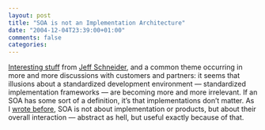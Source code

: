 ```yaml
---
layout: post
title: "SOA is not an Implementation Architecture"
date: "2004-12-04T23:39:00+01:00"
comments: false
categories: 
---
```


<p><a href="http://schneider.blogspot.com/archives/2004_11_28_schneider_archive.html#110200307434626045">Interesting stuff</a> from <a href="http://schneider.blogspot.com/">Jeff Schneider</a>, and a common theme occurring in more and more discussions with customers and partners: it seems that illusions about a standardized development environment &#8212; standardized implementation frameworks &#8212; are becoming more and more irrelevant. If an SOA has some sort of a definition, it&#8217;s that implementations don&#8217;t matter. As I <a href="/blog/st/2004/04/22/soa_is_not_about_products.html">wrote before</a>, SOA is not about implementation or products, but about their overall interaction &#8212; abstract as hell, but useful exactly because of that.</p>



